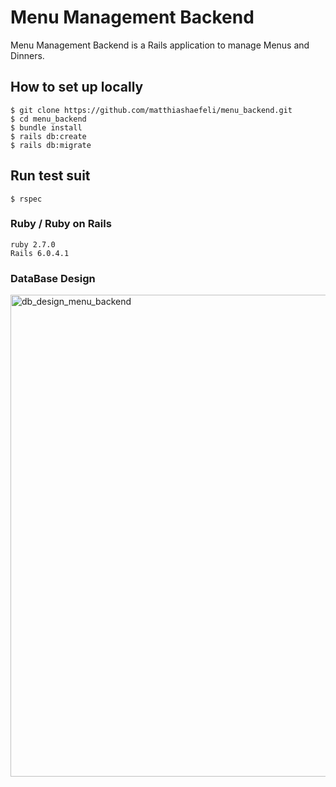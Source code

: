 # Menu Management Backend

Menu Management Backend is a Rails application to manage Menus and Dinners.

## How to set up locally

```
$ git clone https://github.com/matthiashaefeli/menu_backend.git
$ cd menu_backend
$ bundle install
$ rails db:create
$ rails db:migrate
```

## Run test suit

```
$ rspec
```

### Ruby / Ruby on Rails

```
ruby 2.7.0
Rails 6.0.4.1
```

### DataBase Design

<img width="771" alt="db_design_menu_backend" src="https://user-images.githubusercontent.com/24925233/137362412-f3c78b09-2b9a-4c33-9752-126a7d77073c.png">

